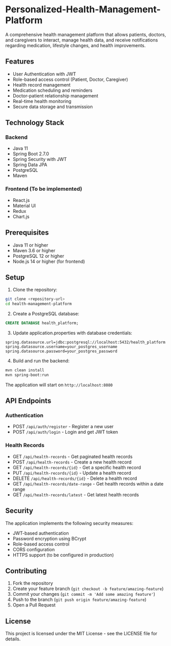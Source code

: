 # Personalized-Health-Management-Platform


A comprehensive health management platform that allows patients, doctors, and caregivers to interact, manage health data, and receive notifications regarding medication, lifestyle changes, and health improvements.

## Features

- User Authentication with JWT
- Role-based access control (Patient, Doctor, Caregiver)
- Health record management
- Medication scheduling and reminders
- Doctor-patient relationship management
- Real-time health monitoring
- Secure data storage and transmission

## Technology Stack

### Backend
- Java 11
- Spring Boot 2.7.0
- Spring Security with JWT
- Spring Data JPA
- PostgreSQL
- Maven

### Frontend (To be implemented)
- React.js
- Material UI
- Redux
- Chart.js

## Prerequisites

- Java 11 or higher
- Maven 3.6 or higher
- PostgreSQL 12 or higher
- Node.js 14 or higher (for frontend)

## Setup

1. Clone the repository:
```bash
git clone <repository-url>
cd health-management-platform
```

2. Create a PostgreSQL database:
```sql
CREATE DATABASE health_platform;
```

3. Update application.properties with database credentials:
```properties
spring.datasource.url=jdbc:postgresql://localhost:5432/health_platform
spring.datasource.username=your_postgres_username
spring.datasource.password=your_postgres_password
```

4. Build and run the backend:
```bash
mvn clean install
mvn spring-boot:run
```

The application will start on `http://localhost:8080`

## API Endpoints

### Authentication
- POST `/api/auth/register` - Register a new user
- POST `/api/auth/login` - Login and get JWT token

### Health Records
- GET `/api/health-records` - Get paginated health records
- POST `/api/health-records` - Create a new health record
- GET `/api/health-records/{id}` - Get a specific health record
- PUT `/api/health-records/{id}` - Update a health record
- DELETE `/api/health-records/{id}` - Delete a health record
- GET `/api/health-records/date-range` - Get health records within a date range
- GET `/api/health-records/latest` - Get latest health records

## Security

The application implements the following security measures:

- JWT-based authentication
- Password encryption using BCrypt
- Role-based access control
- CORS configuration
- HTTPS support (to be configured in production)

## Contributing

1. Fork the repository
2. Create your feature branch (`git checkout -b feature/amazing-feature`)
3. Commit your changes (`git commit -m 'Add some amazing feature'`)
4. Push to the branch (`git push origin feature/amazing-feature`)
5. Open a Pull Request

## License

This project is licensed under the MIT License - see the LICENSE file for details. 
